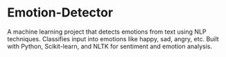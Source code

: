 # Emotion-Detector
A machine learning project that detects emotions from text using NLP techniques. Classifies input into emotions like happy, sad, angry, etc. Built with Python, Scikit-learn, and NLTK for sentiment and emotion analysis.
